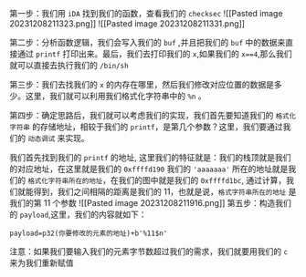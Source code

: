 第一步：我们用 `iDA` 找到我们的函数，查看我们的 `checksec`
![[Pasted image 20231208211323.png]]
![[Pasted image 20231208211331.png]]

第二步：分析函数逻辑，我们会写入我们的 `buf` ,并且把我们的 ` buf ` 中的数据来直接通过 `printf` 打印出来。最后，我们去打印我们的 `x`,如果我们的 `x==4`,那么我们就可以直接去执行我们的 `/bin/sh`

第三步：我们去找我们的 `x` 的内存在哪里，然后我们修改对应位置的数据是多少。这里，我们就可以利用我们格式化字符串中的 `%n` 。

第四步：确定思路后，我们就可以考虑我们的实现，我们首先要知道我们的 `格式化字符串` 的存储地址，相较于我们的 `printf`，是第几个参数？这里，我们要通过我们的 `动态调试` 来实现。

 我们首先找到我们的 `printf` 的地址, 这里我们的特征就是：我们的栈顶就是我们的对应地址，在这里就是我们的 `0xffffd190` 我们的 ` 'aaaaaaa' ` 所在的地址就是我们的 ` 格式化字符串所在的地址 `，在我们的图中就是我们的 ` 0xffffd1bc `,
通过计算，我们就能得到，我们之间相隔的距离是我们的 11，也就是说，`格式字符串所在的地址` 是我们的第 11 个参数
 ![[Pasted image 20231208211916.png]]
第五步：构造我们的 `payload`,这里，我们的内容就如下：
```text
payload=p32(你要修改的元素的地址)+b'%11$n'
```

注意：如果我们要输入我们的元素字节数超过我们的需求，我们就要用我们的 `c` 来为我们重新赋值